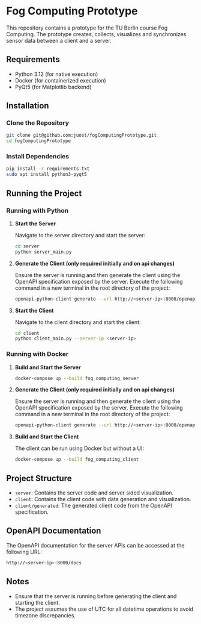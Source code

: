 # Fog Computing Prototype

This repository contains a prototype for the TU Berlin course Fog Computing. 
The prototype creates, collects, visualizes and synchronizes sensor data between a client and a server.

## Requirements

- Python 3.12 (for native execution)
- Docker (for containerized execution)
- PyQt5 (for Matplotlib backend)

## Installation

### Clone the Repository

```bash
git clone git@github.com:juost/fogComputingPrototype.git
cd fogComputingPrototype
```
### Install Dependencies

```bash
pip install -r requirements.txt
sudo apt install python3-pyqt5
```

## Running the Project

### Running with Python

1. **Start the Server**

   Navigate to the server directory and start the server:

   ```bash
   cd server
   python server_main.py
   ```
   
2. **Generate the Client (only required initially and on api changes)**

    Ensure the server is running and then generate the client using the OpenAPI specification exposed by the server.
    Execute the following command in a new terminal in the root directory of the project:
    ```bash
    openapi-python-client generate --url http://<server-ip>:8000/openapi.json --output-path client/generated
    ```

3. **Start the Client**

   Navigate to the client directory and start the client:

   ```bash
   cd client
   python client_main.py --server-ip <server-ip>
   ```

### Running with Docker

1. **Build and Start the Server**

   ```bash
   docker-compose up --build fog_computing_server
   ```

2. **Generate the Client (only required initially and on api changes)**

    Ensure the server is running and then generate the client using the OpenAPI specification exposed by the server.
    Execute the following command in a new terminal in the root directory of the project:
    ```bash
    openapi-python-client generate --url http://<server-ip>:8000/openapi.json --output-path client/generated
    ```

3. **Build and Start the Client**

   The client can be run using Docker but without a UI:

   ```bash
   docker-compose up --build fog_computing_client
   ```

## Project Structure

- `server`: Contains the server code and server sided visualization.
- `client`: Contains the client code with data generation and visualization.
- `client/generated`: The generated client code from the OpenAPI specification.

## OpenAPI Documentation
The OpenAPI documentation for the server APIs can be accessed at the following URL:

   ```bash
   http://<server-ip>:8000/docs
   ```


## Notes

- Ensure that the server is running before generating the client and starting the client.
- The project assumes the use of UTC for all datetime operations to avoid timezone discrepancies.
